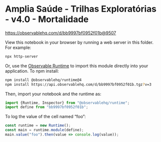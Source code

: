 # Amplia Saúde - Trilhas Exploratórias - v4.0 - Mortalidade

https://observablehq.com/d/bb9997bf0952f01b@9507

View this notebook in your browser by running a web server in this folder. For
example:

~~~sh
npx http-server
~~~

Or, use the [Observable Runtime](https://github.com/observablehq/runtime) to
import this module directly into your application. To npm install:

~~~sh
npm install @observablehq/runtime@4
npm install https://api.observablehq.com/d/bb9997bf0952f01b.tgz?v=3
~~~

Then, import your notebook and the runtime as:

~~~js
import {Runtime, Inspector} from "@observablehq/runtime";
import define from "bb9997bf0952f01b";
~~~

To log the value of the cell named “foo”:

~~~js
const runtime = new Runtime();
const main = runtime.module(define);
main.value("foo").then(value => console.log(value));
~~~
